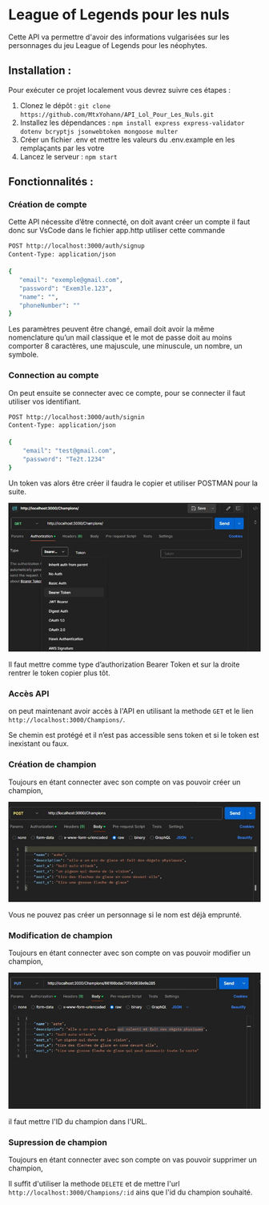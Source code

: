 # League of Legends pour les nuls

Cette API va permettre d'avoir des informations vulgarisées sur les personnages du jeu League of Legends pour les néophytes.

## Installation :

Pour exécuter ce projet localement vous devrez suivre ces étapes :

1. Clonez le dépôt : `git clone https://github.com/MtxYohann/API_Lol_Pour_Les_Nuls.git`
2. Installez les dépendances : `npm install express express-validator dotenv bcryptjs jsonwebtoken mongoose multer`
3. Créer un fichier .env et mettre les valeurs du .env.example en les remplaçants par les votre
4. Lancez le serveur : `npm start`

## Fonctionnalités :

### Création de compte
Cette API nécessite d’être connecté, on doit avant créer un compte il faut donc sur VsCode dans le fichier app.http utiliser cette commande
 ```bash
POST http://localhost:3000/auth/signup
Content-Type: application/json

{
    "email": "exemple@gmail.com",
    "password": "Exem3le.123",
    "name": "",
    "phoneNumber": ""
}
```
Les paramètres peuvent être changé, email doit avoir la même nomenclature qu’un mail classique et le mot de passe doit au moins comporter 8 caractères, une majuscule, une minuscule, un nombre, un symbole.

### Connection au compte
On peut ensuite se connecter avec ce compte, pour se connecter il faut utiliser vos identifiant.
```bash
POST http://localhost:3000/auth/signin
Content-Type: application/json

{
    "email": "test@gmail.com",
    "password": "Te2t.1234"
}
```
Un token vas alors être créer il faudra le copier et utiliser POSTMAN pour la suite.
 
![Alt text](/images/token.jpg)


Il faut mettre comme type d’authorization Bearer Token et sur la droite rentrer le token copier plus tôt.

### Accès API
on peut maintenant avoir accès à l'API en utilisant la methode `GET` et le lien `http://localhost:3000/Champions/`.

Se chemin est protégé et il n’est pas accessible sens token et si le token est inexistant ou faux.

### Création de champion

Toujours en étant connecter avec son compte on vas pouvoir créer un champion,

![Alt text](/images/creation.jpg)

Vous ne pouvez pas créer un personnage si le nom est déjà emprunté.

### Modification de champion 

Toujours en étant connecter avec son compte on vas pouvoir modifier un champion,

![Alt text](/images/update.jpg)

il faut mettre l'ID du champion dans l'URL.

### Supression de champion 

Toujours en étant connecter avec son compte on vas pouvoir supprimer un champion,

Il suffit d'utiliser la methode `DELETE` et de mettre l'url `http://localhost:3000/Champions/:id` ains que l'id du champion souhaité.

